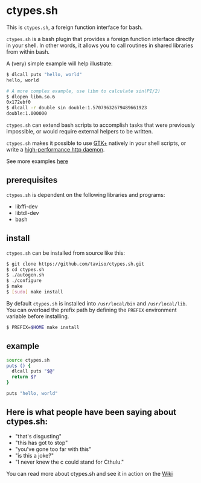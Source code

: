 # ctypes.sh

This is `ctypes.sh`, a foreign function interface for bash.

`ctypes.sh` is a bash plugin that provides a foreign function interface directly
in your shell. In other words, it allows you to call routines in shared
libraries from within bash.

A (very) simple example will help illustrate:

```bash
$ dlcall puts "hello, world"
hello, world

# A more complex example, use libm to calculate sin(PI/2)
$ dlopen libm.so.6
0x172ebf0
$ dlcall -r double sin double:1.57079632679489661923
double:1.000000
```

`ctypes.sh` can extend bash scripts to accomplish tasks that were previously
impossible, or would require external helpers to be written.

`ctypes.sh` makes it possible to use
[GTK+](https://github.com/taviso/ctypes.sh/blob/master/test/gtk.sh) natively in
your shell scripts, or write a [high-performance http daemon](https://github.com/cemeyer/httpd.sh).

See more examples [here](https://github.com/taviso/ctypes.sh/tree/master/test)

## prerequisites

`ctypes.sh` is dependent on the following libraries and programs:

* libffi-dev
* libtdl-dev
* bash

## install

`ctypes.sh` can be installed from source like this:

```bash
$ git clone https://github.com/taviso/ctypes.sh.git
$ cd ctypes.sh
$ ./autogen.sh
$ ./configure
$ make
$ [sudo] make install
```

By default `ctypes.sh` is installed into `/usr/local/bin` and
`/usr/local/lib`. You can overload the prefix path by defining the
`PREFIX` environment variable before installing.

```bash
$ PREFIX=$HOME make install
```

## example

```bash
source ctypes.sh
puts () {
  dlcall puts "$@"
  return $?
}

puts "hello, world"
```

## Here is what people have been saying about ctypes.sh:

* "that's disgusting"
* "this has got to stop"
* "you've gone too far with this"
* "is this a joke?"
* "I never knew the c could stand for Cthulu."

You can read more about ctypes.sh and see it in action on the [Wiki](https://github.com/taviso/ctypes.sh/wiki)
